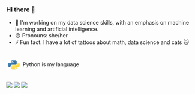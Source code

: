 ### Hi there 👋

- 🌱 I'm working on my data science skills, with an emphasis on machine learning and artificial intelligence.
- 😄 Pronouns: she/her
- ⚡ Fun fact: I have a lot of tattoos about math, data science and cats 🐱 


<div style="display: inline_block"><br>
  <img align="center" alt="Rafa-Python" height="30" width="40" src="https://raw.githubusercontent.com/devicons/devicon/master/icons/python/python-original.svg">
   Python is my language
  
</div>
  
  ##
 
<div> 
 
  <a href="https://instagram.com/vitoriawillani" target="_blank"><img src="https://img.shields.io/badge/-Instagram-%23E4405F?style=for-the-badge&logo=instagram&logoColor=white" target="_blank"></a>
  <a href = "mailto:vitoria.willani@gmail.com"><img src="https://img.shields.io/badge/-Gmail-%23333?style=for-the-badge&logo=gmail&logoColor=white" target="_blank"></a>
  <a href="https://www.linkedin.com/in/vit%C3%B3ria-willani-43a174225/" target="_blank"><img src="https://img.shields.io/badge/-LinkedIn-%230077B5?style=for-the-badge&logo=linkedin&logoColor=white" target="_blank"></a> 
  
</div>
